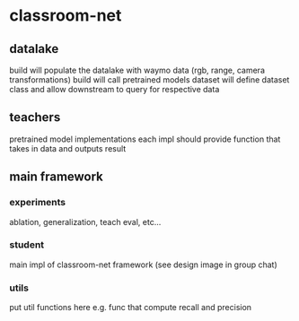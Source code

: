 # classroom-net

## datalake
build will populate the datalake with waymo data (rgb, range, camera transformations)
build will call pretrained models
dataset will define dataset class and allow downstream to query for respective data

## teachers
pretrained model implementations
each impl should provide function that takes in data and outputs result

## main framework
### experiments
ablation, generalization, teach eval, etc...

### student
main impl of classroom-net framework (see design image in group chat)

### utils
put util functions here e.g. func that compute recall and precision
